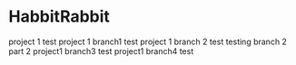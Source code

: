 # HabbitRabbit

project 1 test
project 1 branch1 test
project 1 branch 2 test
testing branch 2 part 2
project1 branch3 test
project1 branch4 test

